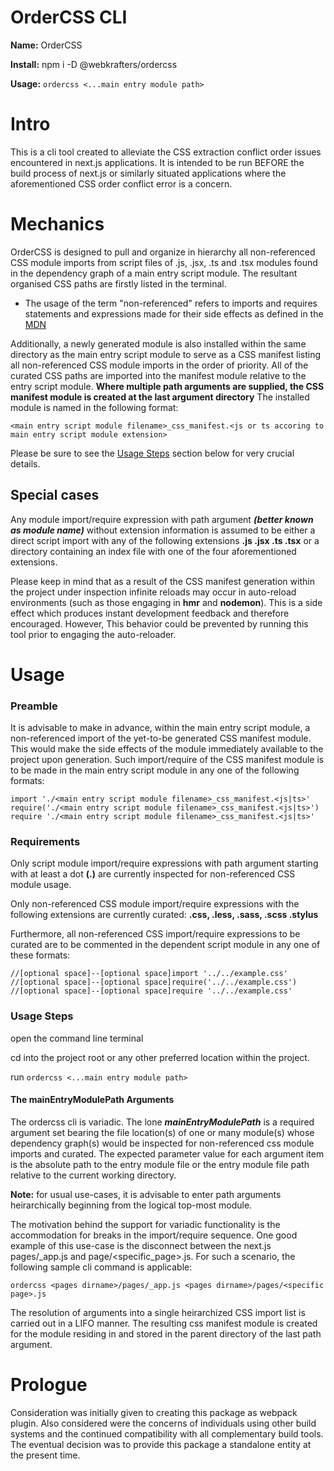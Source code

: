 # OrderCSS CLI

**Name:** OrderCSS

**Install:** npm i -D @webkrafters/ordercss

**Usage:**  `ordercss <...main entry module path>`

# Intro

This is a cli tool created to alleviate the CSS extraction conflict order issues encountered in next.js applications. It is intended to be run BEFORE the build process of next.js or similarly situated applications where the aforementioned CSS order conflict error is a concern.

# Mechanics

OrderCSS is designed to pull and organize in hierarchy all non-referenced CSS module imports from script files of .js, .jsx, .ts and .tsx modules found in the dependency graph of a main entry script module. The resultant organised CSS paths are firstly listed in the terminal.

 - The usage of the term "non-referenced" refers to imports and requires statements and expressions made for their side effects as defined in the [MDN](https://developer.mozilla.org/en-US/docs/Web/JavaScript/Reference/Statements/import#Import_a_module_for_its_side_effects_only) 


Additionally, a newly generated module is also installed within the same directory as the main entry script module to serve as a CSS manifest listing all non-referenced CSS module imports in the order of priority. All of the curated CSS paths are imported into the manifest module relative to the entry script module. **Where multiple path arguments are supplied, the CSS manifest module is created at the last argument directory** The installed module is named in the following format:

    <main entry script module filename>_css_manifest.<js or ts accoring to main entry script module extension>

Please be sure to see the [Usage Steps](#usage-steps) section below for very crucial details.

## Special cases

Any module import/require expression with path argument ***(better known as module name)*** without extension information is assumed to be either a direct script import with any of the following extensions **.js .jsx .ts .tsx** or a directory containing an index file with one of the four aforementioned extensions.

Please keep in mind that as a result of the CSS manifest generation within the project under inspection infinite reloads may occur in auto-reload environments (such as those engaging in **hmr** and **nodemon**). This is a side effect which produces instant development feedback and therefore encouraged. However, This behavior could be prevented by running this tool prior to engaging the auto-reloader.

# Usage

### Preamble

It is advisable to make in advance, within the main entry script module, a non-referenced import of the yet-to-be generated CSS manifest module. This would make the side effects of the module immediately available to the project upon generation. Such import/require of the CSS manifest module is to be made in the main entry script module in any one of the following formats:

    import './<main entry script module filename>_css_manifest.<js|ts>'
    require('./<main entry script module filename>_css_manifest.<js|ts>')
    require './<main entry script module filename>_css_manifest.<js|ts>'

 
### Requirements

Only script module import/require expressions with path argument starting with at least a dot **(.)** are currently inspected for non-referenced CSS module usage.

Only non-referenced CSS module import/require expressions with the following extensions are currently curated: **.css, .less, .sass, .scss .stylus**

Furthermore, all non-referenced CSS import/require expressions to be curated are to be commented in the dependent script module in any one of these formats:

    //[optional space]--[optional space]import '../../example.css'
    //[optional space]--[optional space]require('../../example.css')
    //[optional space]--[optional space]require '../../example.css'


### Usage Steps

open the command line terminal

cd into the project root or any other preferred location within the project.

run `ordercss <...main entry module path>`

#### The mainEntryModulePath Arguments

The ordercss cli is variadic. The lone ***mainEntryModulePath*** is a required argument set bearing the file location(s) of one or many module(s) whose dependency graph(s) would be inspected for non-referenced css module imports and curated. The expected parameter value for each argument item is the absolute path to the entry module file or the entry module file path relative to the current working directory.

**Note:** for usual use-cases, it is advisable to enter path arguments heirarchically beginning from the logical top-most module.

The motivation behind the support for variadic functionality is the accommodation for breaks in the import/require sequence. One good example of this use-case is the disconnect between the next.js pages/_app.js and page/<specific_page>.js. For such a scenario, the following sample cli command is applicable:

`ordercss <pages dirname>/pages/_app.js <pages dirname>/pages/<specific page>.js`

The resolution of arguments into a single heirarchized CSS import list is carried out in a LIFO manner. The resulting css manifest module is created for the module residing in and stored in the parent directory of the last path argument. 

# Prologue

Consideration was initially given to creating this package as webpack plugin. Also considered were the concerns of individuals using other build systems and the continued compatibility with all complementary build tools. The eventual decision was to provide this package a standalone entity at the present time.
